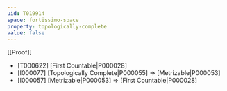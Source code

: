 ```yaml
---
uid: T019914
space: fortissimo-space
property: topologically-complete
value: false
---
```

[[Proof]]

* [T000622] [First Countable|P000028]
* [I000077] [Topologically Complete|P000055] => [Metrizable|P000053]
* [I000057] [Metrizable|P000053] => [First Countable|P000028]

